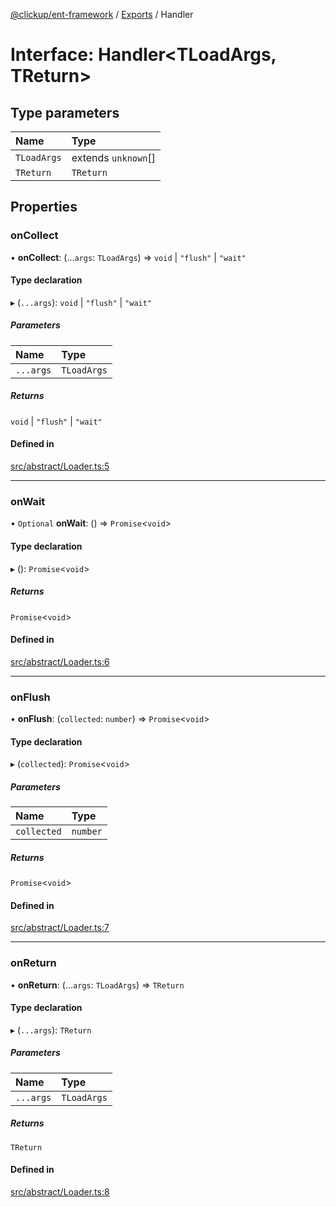 [@clickup/ent-framework](../README.md) / [Exports](../modules.md) / Handler

# Interface: Handler<TLoadArgs, TReturn\>

## Type parameters

| Name | Type |
| :------ | :------ |
| `TLoadArgs` | extends `unknown`[] |
| `TReturn` | `TReturn` |

## Properties

### onCollect

• **onCollect**: (...`args`: `TLoadArgs`) => `void` \| ``"flush"`` \| ``"wait"``

#### Type declaration

▸ (`...args`): `void` \| ``"flush"`` \| ``"wait"``

##### Parameters

| Name | Type |
| :------ | :------ |
| `...args` | `TLoadArgs` |

##### Returns

`void` \| ``"flush"`` \| ``"wait"``

#### Defined in

[src/abstract/Loader.ts:5](https://github.com/clickup/ent-framework/blob/master/src/abstract/Loader.ts#L5)

___

### onWait

• `Optional` **onWait**: () => `Promise`<`void`\>

#### Type declaration

▸ (): `Promise`<`void`\>

##### Returns

`Promise`<`void`\>

#### Defined in

[src/abstract/Loader.ts:6](https://github.com/clickup/ent-framework/blob/master/src/abstract/Loader.ts#L6)

___

### onFlush

• **onFlush**: (`collected`: `number`) => `Promise`<`void`\>

#### Type declaration

▸ (`collected`): `Promise`<`void`\>

##### Parameters

| Name | Type |
| :------ | :------ |
| `collected` | `number` |

##### Returns

`Promise`<`void`\>

#### Defined in

[src/abstract/Loader.ts:7](https://github.com/clickup/ent-framework/blob/master/src/abstract/Loader.ts#L7)

___

### onReturn

• **onReturn**: (...`args`: `TLoadArgs`) => `TReturn`

#### Type declaration

▸ (`...args`): `TReturn`

##### Parameters

| Name | Type |
| :------ | :------ |
| `...args` | `TLoadArgs` |

##### Returns

`TReturn`

#### Defined in

[src/abstract/Loader.ts:8](https://github.com/clickup/ent-framework/blob/master/src/abstract/Loader.ts#L8)

